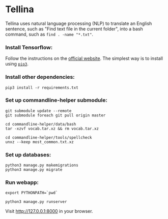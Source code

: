 # Tellina

Tellina uses natural language processing (NLP) to translate an English sentence, such as "Find text file in the current folder", into a bash command, such as `find . -name "*.txt"`.

### Install Tensorflow:

Follow the instructions on the [official website](https://www.tensorflow.org/versions/r0.9/get_started/os_setup.html). The simplest way is to install using [`pip3`](https://www.tensorflow.org/versions/r0.11/get_started/os_setup.html#pip-installation).

### Install other dependencies:

```
pip3 install -r requirements.txt
```

### Set up commandline-helper submodule:

```
git submodule update --remote
git submodule foreach git pull origin master

cd commandline-helper/data/bash
tar -xzvf vocab.tar.xz && rm vocab.tar.xz

cd commandline-helper/tools/spellcheck
unxz --keep most_common.txt.xz
```

### Set up databases:

```
python3 manage.py makemigrations
python3 manage.py migrate
```

### Run webapp:

```
export PYTHONPATH=`pwd`

python3 manage.py runserver
```
Visit http://127.0.0.1:8000 in your browser.
